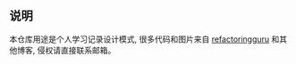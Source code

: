 ## 说明

本仓库用途是个人学习记录设计模式, 很多代码和图片来自 [refactoringguru](https://refactoringguru.cn/design-patterns) 和其他博客, 侵权请直接联系邮箱。